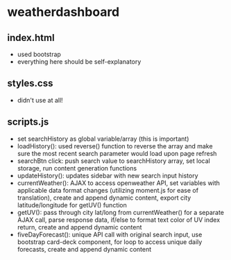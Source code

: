 # weatherdashboard

## index.html
- used bootstrap
- everything here should be self-explanatory

## styles.css
- didn't use at all!

## scripts.js
- set searchHistory as global variable/array (this is important)
- loadHistory(): used reverse() function to reverse the array and make sure the most recent search parameter would load upon page refresh
- searchBtn click: push search value to searchHistory array, set local storage, run content generation functions
- updateHistory(): updates sidebar with new search input history
- currentWeather(): AJAX to access openweather API, set variables with applicable data format changes (utilizing moment.js for ease of translation), create and append dynamic content, export city latitude/longitude for getUV() function
- getUV(): pass through city lat/long from currentWeather() for a separate AJAX call, parse response data, if/else to format text color of UV index return, create and append dynamic content
- fiveDayForecast(): unique API call with original search input, use bootstrap card-deck component, for loop to access unique daily forecasts, create and append dynamic content